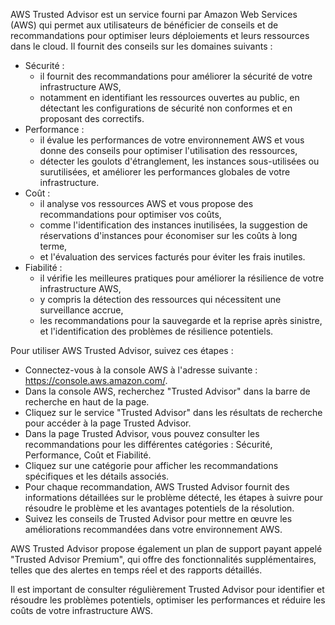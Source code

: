 AWS Trusted Advisor est un service fourni par Amazon Web Services (AWS) qui permet aux utilisateurs de bénéficier de conseils et de recommandations 
pour optimiser leurs déploiements et leurs ressources dans le cloud. 
Il fournit des conseils sur les domaines suivants :

- Sécurité :
  - il fournit des recommandations pour améliorer la sécurité de votre infrastructure AWS,
  - notamment en identifiant les ressources ouvertes au public, en détectant les configurations de sécurité non conformes et en proposant des correctifs.
- Performance :
  - il évalue les performances de votre environnement AWS et vous donne des conseils pour optimiser l'utilisation des ressources,
  - détecter les goulots d'étranglement, les instances sous-utilisées ou surutilisées, et améliorer les performances globales de votre infrastructure.
- Coût :
  - il analyse vos ressources AWS et vous propose des recommandations pour optimiser vos coûts,
  - comme l'identification des instances inutilisées, la suggestion de réservations d'instances pour économiser sur les coûts à long terme,
  - et l'évaluation des services facturés pour éviter les frais inutiles.
- Fiabilité :
  - il vérifie les meilleures pratiques pour améliorer la résilience de votre infrastructure AWS,
  - y compris la détection des ressources qui nécessitent une surveillance accrue,
  - les recommandations pour la sauvegarde et la reprise après sinistre, et l'identification des problèmes de résilience potentiels.

Pour utiliser AWS Trusted Advisor, suivez ces étapes :

- Connectez-vous à la console AWS à l'adresse suivante : https://console.aws.amazon.com/.
- Dans la console AWS, recherchez "Trusted Advisor" dans la barre de recherche en haut de la page.
- Cliquez sur le service "Trusted Advisor" dans les résultats de recherche pour accéder à la page Trusted Advisor.
- Dans la page Trusted Advisor, vous pouvez consulter les recommandations pour les différentes catégories : Sécurité, Performance, Coût et Fiabilité.
- Cliquez sur une catégorie pour afficher les recommandations spécifiques et les détails associés.
- Pour chaque recommandation, AWS Trusted Advisor fournit des informations détaillées sur le problème détecté, les étapes à suivre pour résoudre le problème et les avantages potentiels de la résolution.
- Suivez les conseils de Trusted Advisor pour mettre en œuvre les améliorations recommandées dans votre environnement AWS.

AWS Trusted Advisor propose également un plan de support payant appelé "Trusted Advisor Premium", 
qui offre des fonctionnalités supplémentaires, telles que des alertes en temps réel et des rapports détaillés.

Il est important de consulter régulièrement Trusted Advisor pour identifier et résoudre les problèmes potentiels, 
optimiser les performances et réduire les coûts de votre infrastructure AWS.
